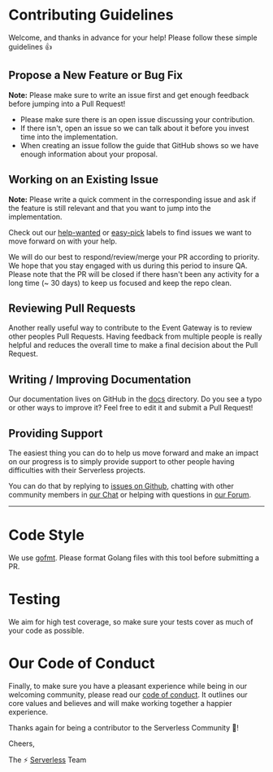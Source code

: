 # Contributing Guidelines

Welcome, and thanks in advance for your help! Please follow these simple guidelines :+1:

## Propose a New Feature or Bug Fix

**Note:** Please make sure to write an issue first and get enough feedback before jumping into a Pull Request!

- Please make sure there is an open issue discussing your contribution.
- If there isn't, open an issue so we can talk about it before you invest time into the implementation.
- When creating an issue follow the guide that GitHub shows so we have enough information about your proposal.

## Working on an Existing Issue

**Note:** Please write a quick comment in the corresponding issue and ask if the feature is still relevant and that you want to jump into the implementation.

Check out our [help-wanted](https://github.com/serverless/event-gateway/labels/status%2Fhelp-wanted) or [easy-pick](https://github.com/serverless/event-gateway/labels/status%2Feasy-pick) labels to find issues we want to move forward on with your help.

We will do our best to respond/review/merge your PR according to priority. We hope that you stay engaged with us during this period to insure QA. Please note that the PR will be closed if there hasn't been any activity for a long time (~ 30 days) to keep us focused and keep the repo clean.

## Reviewing Pull Requests

Another really useful way to contribute to the Event Gateway is to review other peoples Pull Requests. Having feedback from multiple people is really helpful and reduces the overall time to make a final decision about the Pull Request.

## Writing / Improving Documentation

Our documentation lives on GitHub in the [docs](docs) directory. Do you see a typo or other ways to improve it? Feel free to edit it and submit a Pull Request!

## Providing Support

The easiest thing you can do to help us move forward and make an impact on our progress is to simply provide support to other people having difficulties with their Serverless projects.

You can do that by replying to [issues on Github](https://github.com/serverless/event-gateway/issues), chatting with other community members in [our Chat](http://chat.serverless.com) or helping with questions in [our Forum](http://forum.serverless.com).

---

# Code Style

We use [gofmt](https://golang.org/cmd/gofmt/). Please format Golang files with this tool before submitting a PR.

# Testing

We aim for high test coverage, so make sure your tests cover as much of your code as possible.

# Our Code of Conduct

Finally, to make sure you have a pleasant experience while being in our welcoming community, please read our [code of conduct](CODE_OF_CONDUCT.md). It outlines our core values and believes and will make working together a happier experience.

Thanks again for being a contributor to the Serverless Community :tada:!

Cheers,

The :zap: [Serverless](http://www.serverless.com) Team
